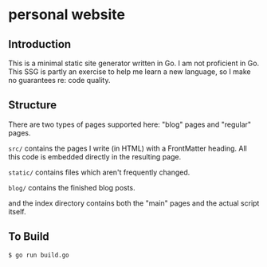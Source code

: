 # personal website

## Introduction

This is a minimal static site generator written in Go.
I am not proficient in Go. This SSG is partly an exercise to help me learn a new language, so I make no guarantees re: code quality.

## Structure

There are two types of pages supported here: "blog" pages and "regular" pages. 

``src/`` contains the pages I write (in HTML) with a FrontMatter heading. All this code is embedded directly in the resulting page. 

``static/`` contains files which aren't frequently changed. 

``blog/`` contains the finished blog posts. 

and the index directory contains both the "main" pages and the actual script itself. 

## To Build

```
$ go run build.go
```

